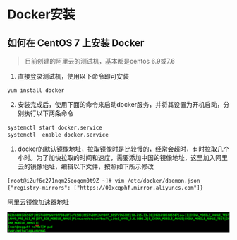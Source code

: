 # Docker安装

## 如何在 CentOS 7 上安装 Docker

> 目前创建的阿里云的测试机，基本都是centos 6.9或7.6
1. 直接登录测试机，使用以下命令即可安装
```
yum install docker
```
2. 安装完成后，使用下面的命令来启动docker服务，并将其设置为开机启动，分别执行以下两条命令
```
systemctl start docker.service
systemctl  enable docker.service
```
1. docker的默认镜像地址，拉取镜像时是比较慢的，经常会超时，有时拉取几个小时。为了加快拉取的时间和速度，需要添加中国的镜像地址，这里加入阿里云的镜像地址，编辑以下文件，按照如下所示修改
```
[root@iZuf6c271nqm25qoqom0t9Z ~]# vim /etc/docker/daemon.json
{"registry-mirrors": ["https://00xcqphf.mirror.aliyuncs.com"]}
```
[阿里云镜像加速器地址](https://cr.console.aliyun.com/cn-shanghai/instances/mirrors)

![](https://github.com/hujinminghjm/myblogs/blob/main/pic/WechatIMG3500.png)